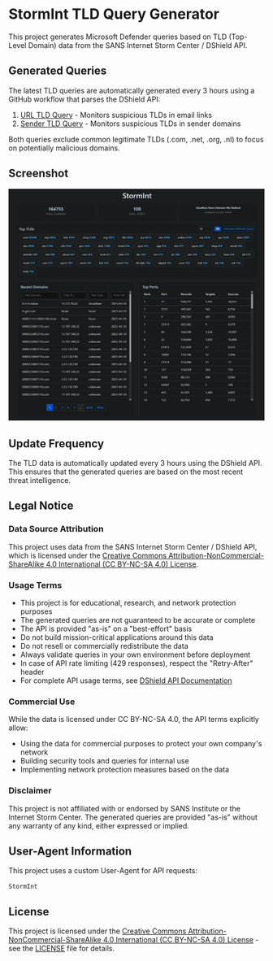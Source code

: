 # StormInt TLD Query Generator

This project generates Microsoft Defender queries based on TLD (Top-Level Domain) data from the SANS Internet Storm Center / DShield API.

## Generated Queries
The latest TLD queries are automatically generated every 3 hours using a GitHub workflow that parses the DShield API:

1. [URL TLD Query](stormint_url_tld_query.kql) - Monitors suspicious TLDs in email links
2. [Sender TLD Query](stormint_sender_tld_query.kql) - Monitors suspicious TLDs in sender domains

Both queries exclude common legitimate TLDs (.com, .net, .org, .nl) to focus on potentially malicious domains.

## Screenshot

![StormInt Dashboard](static/screenshot.png)

## Update Frequency
The TLD data is automatically updated every 3 hours using the DShield API. This ensures that the generated queries are based on the most recent threat intelligence.

## Legal Notice

### Data Source Attribution
This project uses data from the SANS Internet Storm Center / DShield API, which is licensed under the [Creative Commons Attribution-NonCommercial-ShareAlike 4.0 International (CC BY-NC-SA 4.0) License](https://creativecommons.org/licenses/by-nc-sa/4.0/).

### Usage Terms
- This project is for educational, research, and network protection purposes
- The generated queries are not guaranteed to be accurate or complete
- The API is provided "as-is" on a "best-effort" basis
- Do not build mission-critical applications around this data
- Do not resell or commercially redistribute the data
- Always validate queries in your own environment before deployment
- In case of API rate limiting (429 responses), respect the "Retry-After" header
- For complete API usage terms, see [DShield API Documentation](https://www.dshield.org/api/)

### Commercial Use
While the data is licensed under CC BY-NC-SA 4.0, the API terms explicitly allow:
- Using the data for commercial purposes to protect your own company's network
- Building security tools and queries for internal use
- Implementing network protection measures based on the data

### Disclaimer
This project is not affiliated with or endorsed by SANS Institute or the Internet Storm Center. The generated queries are provided "as-is" without any warranty of any kind, either expressed or implied.

## User-Agent Information
This project uses a custom User-Agent for API requests:
```
StormInt
```

## License
This project is licensed under the [Creative Commons Attribution-NonCommercial-ShareAlike 4.0 International (CC BY-NC-SA 4.0) License](https://creativecommons.org/licenses/by-nc-sa/4.0/) - see the [LICENSE](LICENSE) file for details. 